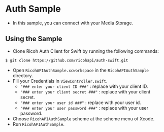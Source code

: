 # Auth Sample
* In this sample, you can connect with your Media Storage.

## Using the Sample
* Clone Ricoh Auth Client for Swift by running the following commands:
```sh
$ git clone https://github.com/ricohapi/auth-swift.git
```
* Open `RicohAPIAuthSample.xcworkspace` in the `RicohAPIAuthSample` directory.
* Fill your Credentials in `ViewController.swift`.
    * `"### enter your client ID ###"` : replace with your client ID.
    * `"### enter your client secret ###"` : replace with your client secret.
    * `"### enter your user id ###"` : replace with your user id.
    * `"### enter your user password ###"` : replace with your user password.
* Choose `RicohAPIAuthSample` scheme at the scheme menu of Xcode.
* Run `RicohAPIAuthSample`.
